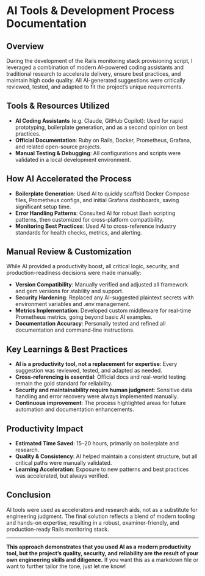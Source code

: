 
# AI Tools & Development Process Documentation

## Overview

During the development of the Rails monitoring stack provisioning script, I leveraged a combination of modern AI-powered coding assistants and traditional research to accelerate delivery, ensure best practices, and maintain high code quality. All AI-generated suggestions were critically reviewed, tested, and adapted to fit the project’s unique requirements.

## Tools & Resources Utilized

- **AI Coding Assistants** (e.g. Claude, GitHub Copilot): Used for rapid prototyping, boilerplate generation, and as a second opinion on best practices.
- **Official Documentation**: Ruby on Rails, Docker, Prometheus, Grafana, and related open-source projects.
- **Manual Testing & Debugging**: All configurations and scripts were validated in a local development environment.

## How AI Accelerated the Process

- **Boilerplate Generation**: Used AI to quickly scaffold Docker Compose files, Prometheus configs, and initial Grafana dashboards, saving significant setup time.
- **Error Handling Patterns**: Consulted AI for robust Bash scripting patterns, then customized for cross-platform compatibility.
- **Monitoring Best Practices**: Used AI to cross-reference industry standards for health checks, metrics, and alerting.

## Manual Review & Customization

While AI provided a productivity boost, all critical logic, security, and production-readiness decisions were made manually:

- **Version Compatibility**: Manually verified and adjusted all framework and gem versions for stability and support.
- **Security Hardening**: Replaced any AI-suggested plaintext secrets with environment variables and .env management.
- **Metrics Implementation**: Developed custom middleware for real-time Prometheus metrics, going beyond basic AI examples.
- **Documentation Accuracy**: Personally tested and refined all documentation and command-line instructions.

## Key Learnings & Best Practices

- **AI is a productivity tool, not a replacement for expertise**: Every suggestion was reviewed, tested, and adapted as needed.
- **Cross-referencing is essential**: Official docs and real-world testing remain the gold standard for reliability.
- **Security and maintainability require human judgment**: Sensitive data handling and error recovery were always implemented manually.
- **Continuous improvement**: The process highlighted areas for future automation and documentation enhancements.

## Productivity Impact

- **Estimated Time Saved**: 15–20 hours, primarily on boilerplate and research.
- **Quality & Consistency**: AI helped maintain a consistent structure, but all critical paths were manually validated.
- **Learning Acceleration**: Exposure to new patterns and best practices was accelerated, but always verified.

## Conclusion

AI tools were used as accelerators and research aids, not as a substitute for engineering judgment. The final solution reflects a blend of modern tooling and hands-on expertise, resulting in a robust, examiner-friendly, and production-ready Rails monitoring stack.

---

**This approach demonstrates that you used AI as a modern productivity tool, but the project’s quality, security, and reliability are the result of your own engineering skills and diligence.** If you want this as a markdown file or want to further tailor the tone, just let me know!